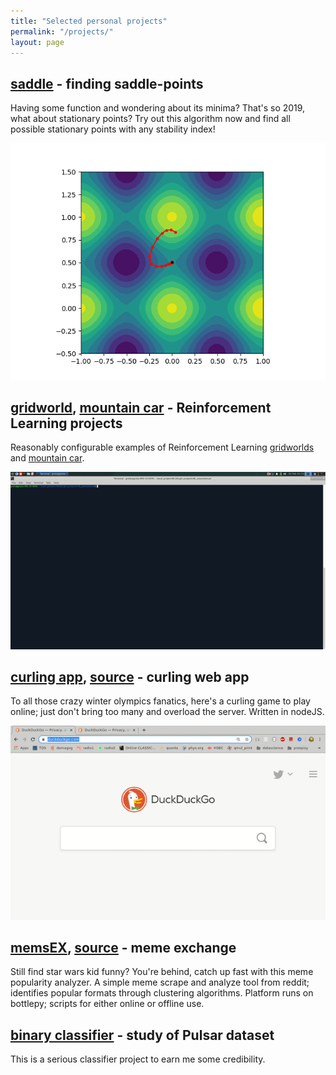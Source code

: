 ```yaml
---
title: "Selected personal projects"
permalink: "/projects/"
layout: page
---
```


## [saddle](https://github.com/grelade/saddle) - finding saddle-points

Having some function and wondering about its minima? That's so 2019, what about stationary points?
Try out this algorithm now and find all possible stationary points with any stability index!

![](https://github.com/grelade/saddle/raw/master/contour_plot.png)

## [gridworld](https://github.com/grelade/RL_gridworlds), [mountain car](https://github.com/grelade/RL_mountaincar) - Reinforcement Learning projects

Reasonably configurable examples of Reinforcement Learning [gridworlds](https://github.com/grelade/RL_gridworlds) and [mountain car](https://github.com/grelade/RL_mountaincar).

![mountaincar](https://github.com/grelade/RL_mountaincar/raw/master/imgs/trained.gif)

## [curling app](https://coorling.herokuapp.com), [source](https://github.com/grelade/curling) - curling web app

To all those crazy winter olympics fanatics, here's a curling game to play online; just don't bring too many and overload the server. Written in nodeJS.

![curling](https://github.com/grelade/curling/raw/master/imgs/curling.gif)

## [memsEX](https://grelade.pythonanywhere.com), [source](https://github.com/grelade/memsEX) - meme exchange

Still find star wars kid funny? You're behind, catch up fast with this meme popularity analyzer. A simple meme scrape and analyze tool from reddit; identifies popular formats through clustering algorithms. Platform runs on bottlepy; scripts for either online or offline use.

## [binary classifier](https://github.com/grelade/PulsarClassify) - study of Pulsar dataset

This is a serious classifier project to earn me some credibility.

